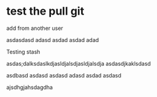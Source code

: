 # test the pull git
 
add from another user

asdasdasd
adasd
asdad
asdad
adad

Testing stash

asdas;dalksdaslkdjasldjalsdjasldjalsdja
asdasdjkaklsdasd

asdbasd
asdasd
asdasd
adasd
asdad
asdasd

ajsdhgjahsdagdha
